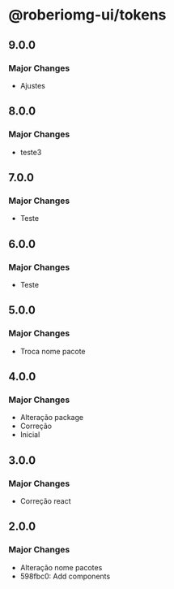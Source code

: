# @roberiomg-ui/tokens

## 9.0.0

### Major Changes

- Ajustes

## 8.0.0

### Major Changes

- teste3

## 7.0.0

### Major Changes

- Teste

## 6.0.0

### Major Changes

- Teste

## 5.0.0

### Major Changes

- Troca nome pacote

## 4.0.0

### Major Changes

- Alteração package
- Correção
- Inicial

## 3.0.0

### Major Changes

- Correção react

## 2.0.0

### Major Changes

- Alteração nome pacotes
- 598fbc0: Add components
